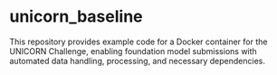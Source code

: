 # unicorn_baseline
This repository provides example code for a Docker container for the UNICORN Challenge, enabling foundation model submissions with automated data handling, processing, and necessary dependencies.

